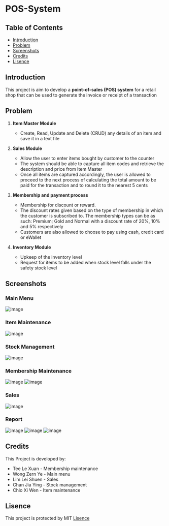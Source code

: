 # POS-System

## Table of Contents
- [Introduction](#Introduction)
- [Problem](#Problem)
- [Screenshots](#Screenshots)
- [Credits](#Credits)
- [Lisence](#Lisence)

## Introduction
This project is aim to develop a **point-of-sales (POS) system** for a retail shop that can be used to generate the invoice or receipt of a transaction

## Problem
1.	**Item Master Module**
    - Create, Read, Update and Delete (CRUD) any details of an item and save it in a text file
     
2. **Sales Module**
   - Allow the user to enter items bought by customer to the counter
   - The system should be able to capture all item codes and retrieve the description and price from Item Master
   - Once all items are captured accordingly, the user is allowed to proceed to the next process of calculating the total amount to be paid for the transaction and to round it to the nearest 5 cents
     
3. **Membership and payment process**
    - Membership for discount or reward.
    - The discount rates given based on the type of membership in which the customer is subscribed to. The membership types can be as such: Premium; Gold and Normal with a discount rate of 20%, 10% and 5% respectively
    - Customers are also allowed to choose to pay using cash, credit card or eWallet

4. **Inventory Module**
    - Upkeep of the inventory level
    - Request for items to be added when stock level falls under the safety stock level
      
## Screenshots
### Main Menu
![image](https://github.com/user-attachments/assets/ce99f139-cf7a-41e5-89bc-e99486a62159)

### Item Maintenance 
![image](https://github.com/user-attachments/assets/ed83d7aa-e5b2-45c1-a957-6fa6e04adcf6)

### Stock Management 
![image](https://github.com/user-attachments/assets/527982c3-dfa6-4b6d-b5e0-77639ef963da)

### Membership Maintenance 
![image](https://github.com/user-attachments/assets/6a726564-0a68-4271-9cb8-4869e21c0623)
![image](https://github.com/user-attachments/assets/5ae0a724-df2e-44e8-8b4c-27a25c6ffc59)

### Sales
![image](https://github.com/user-attachments/assets/bdc8b9d4-15f5-4908-b84d-d3592568d94b)

### Report
![image](https://github.com/user-attachments/assets/0133e9d2-8048-4f2a-8350-100aae94b8ab)
![image](https://github.com/user-attachments/assets/c2288381-b397-4f1f-9a48-4d315f0f3b7f)
![image](https://github.com/user-attachments/assets/7c365a5f-b070-4ae8-b14c-f601055ecee9)

## Credits
This Project is developed by:
- Tee Le Xuan - Membership maintenance
- Wong Zern Ye - Main menu
- Lim Lei Shuen - Sales
- Chan Jia Ying - Stock management
- Chio Xi Wen - Item maintenance

## Lisence
This project is protected by MIT [Lisence](LICENSE)

